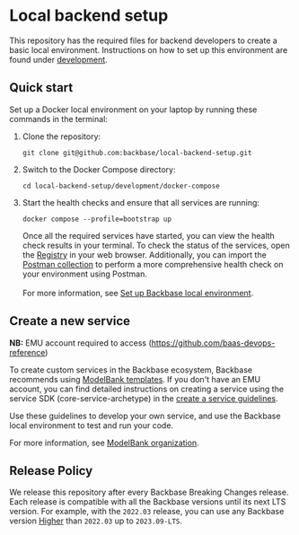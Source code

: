 # Local backend setup

This repository has the required files for backend developers to create a basic local environment. Instructions on how to set up this environment are found under [development](development).

## Quick start

Set up a Docker local environment on your laptop by running these commands in the terminal:

1. Clone the repository:
    ```
    git clone git@github.com:backbase/local-backend-setup.git
    ```
2. Switch to the Docker Compose directory:
    ```
    cd local-backend-setup/development/docker-compose
    ```
3. Start the health checks and ensure that all services are running: 
    ```
    docker compose --profile=bootstrap up
    ```

   Once all the required services have started, you can view the health check results in your terminal. To check the status of the services, open the [Registry](http://localhost:8761) in your web browser. Additionally, you can import the [Postman collection](test/postman/HealthCheck_Local-Backend-Environment.postman_collection.json) to perform a more comprehensive health check on your environment using Postman.  
   &nbsp;  
   For more information, see [Set up Backbase local environment](https://github.com/backbase/local-backend-setup/tree/main/development/docker-compose#set-up-backbase-local-environment).


## Create a new service

**NB:** EMU account required to access (https://github.com/baas-devops-reference)

To create custom services in the Backbase ecosystem, Backbase recommends using [ModelBank templates](https://github.com/baas-devops-reference?q=template&type=all&sort=). If you don't have an EMU account, you can find detailed instructions on creating a service using the service SDK (core-service-archetype) in the [create a service guidelines](https://backbase.io/developers/documentation/backend-devkit/latest/development/create-a-service/).

Use these guidelines to develop your own service, and use the Backbase local environment to test and run your code. 

For more information, see [ModelBank organization](https://github.com/baas-devops-reference).

## Release Policy

We release this repository after every Backbase Breaking Changes release. Each release is compatible with all the Backbase versions until its next LTS version.
For example, with the `2022.03` release, you can use any Backbase version <ins>Higher</ins> than `2022.03` up to `2023.09-LTS`.

